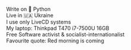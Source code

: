 Write on 🐍 Python<br>
Live in 🇺🇦 Ukraine<br>
I use only LiveCD systems<br>
My laptop: Thinkpad T470 i7-7500U 16GB<br>
Free Software activist & socialist-internationalist<br>
Favourite quote: Red morning is coming
